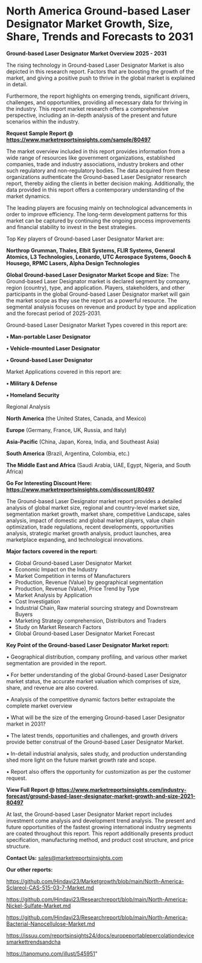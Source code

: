# North America Ground-based Laser Designator Market Growth, Size, Share, Trends and Forecasts to 2031

<Strong> Ground-based Laser Designator Market Overview 2025 - 2031</strong>

The rising technology in Ground-based Laser Designator Market is also depicted in this research report. Factors that are boosting the growth of the market, and giving a positive push to thrive in the global market is explained in detail.

Furthermore, the report highlights on emerging trends, significant drivers, challenges, and opportunities, providing all necessary data for thriving in the industry. This report market research offers a comprehensive perspective, including an in-depth analysis of the present and future scenarios within the industry.

<strong>Request Sample Report @ <a href=https://www.marketreportsinsights.com/sample/80497>https://www.marketreportsinsights.com/sample/80497</a></strong>

The market overview included in this report provides information from a wide range of resources like government organizations, established companies, trade and industry associations, industry brokers and other such regulatory and non-regulatory bodies. The data acquired from these organizations authenticate the Ground-based Laser Designator research report, thereby aiding the clients in better decision making. Additionally, the data provided in this report offers a contemporary understanding of the market dynamics.

The leading players are focusing mainly on technological advancements in order to improve efficiency. The long-term development patterns for this market can be captured by continuing the ongoing process improvements and financial stability to invest in the best strategies.

Top Key players of Ground-based Laser Designator Market are:

<strong>Northrop Grumman, Thales, Elbit Systems, FLIR Systems, General Atomics, L3 Technologies, Leonardo, UTC Aerospace Systems, Gooch & Housego, RPMC Lasers, Alpha Design Technologies</strong>

<strong><b>Global Ground-based Laser Designator Market Scope and Size:</b></strong>
The Ground-based Laser Designator market is declared segment by company, region (country), type, and application. Players, stakeholders, and other participants in the global Ground-based Laser Designator market will gain the market scope as they use the report as a powerful resource. The segmental analysis focuses on revenue and product by type and application and the forecast period of 2025-2031.

Ground-based Laser Designator Market Types covered in this report are:

<strong>• Man-portable Laser Designator

• Vehicle-mounted Laser Designator

• Ground-based Laser Designator</strong>

Market Applications covered in this report are:

<strong>• Military & Defense

• Homeland Security</strong> 

Regional Analysis

<strong>North America</strong> (the United States, Canada, and Mexico)

<strong>Europe</strong> (Germany, France, UK, Russia, and Italy)

<strong>Asia-Pacific</strong> (China, Japan, Korea, India, and Southeast Asia)

<strong>South America</strong> (Brazil, Argentina, Colombia, etc.)

<strong>The Middle East and Africa</strong> (Saudi Arabia, UAE, Egypt, Nigeria, and South Africa)

<strong>Go For Interesting Discount Here: <a href=https://www.marketreportsinsights.com/discount/80497>https://www.marketreportsinsights.com/discount/80497</a></strong>

The Ground-based Laser Designator market report provides a detailed analysis of global market size, regional and country-level market size, segmentation market growth, market share, competitive Landscape, sales analysis, impact of domestic and global market players, value chain optimization, trade regulations, recent developments, opportunities analysis, strategic market growth analysis, product launches, area marketplace expanding, and technological innovations.

<strong><b>Major factors covered in the report:</b></strong>
<ul>
  <li>Global Ground-based Laser Designator Market </li>
  <li>Economic Impact on the Industry</li>
  <li>Market Competition in terms of Manufacturers</li>
  <li>Production, Revenue (Value) by geographical segmentation</li>
  <li>Production, Revenue (Value), Price Trend by Type</li>
  <li>Market Analysis by Application</li>
  <li>Cost Investigation</li>
  <li>Industrial Chain, Raw material sourcing strategy and Downstream Buyers</li>
  <li>Marketing Strategy comprehension, Distributors and Traders</li>
  <li>Study on Market Research Factors</li>
  <li>Global Ground-based Laser Designator Market Forecast</li>
</ul>

<strong><b>Key Point of the Ground-based Laser Designator Market report:</b></strong>

• Geographical distribution, company profiling, and various other market segmentation are provided in the report.

• For better understanding of the global Ground-based Laser Designator market status, the accurate market valuation which comprises of size, share, and revenue are also covered.

• Analysis of the competitive dynamic factors better extrapolate the complete market overview

• What will be the size of the emerging Ground-based Laser Designator market in 2031?

• The latest trends, opportunities and challenges, and growth drivers provide better construal of the Ground-based Laser Designator Market.

• In-detail industrial analysis, sales study, and production understanding shed more light on the future market growth rate and scope.

• Report also offers the opportunity for customization as per the customer request.

<strong><b>View Full Report @ <a href=https://www.marketreportsinsights.com/industry-forecast/ground-based-laser-designator-market-growth-and-size-2021-80497>https://www.marketreportsinsights.com/industry-forecast/ground-based-laser-designator-market-growth-and-size-2021-80497</a></b></strong>


At last, the Ground-based Laser Designator Market report includes investment come analysis and development trend analysis. The present and future opportunities of the fastest growing international industry segments are coated throughout this report. This report additionally presents product specification, manufacturing method, and product cost structure, and price structure.

<strong>Contact Us:</strong>
sales@marketreportsinsights.com

<strong>Our other reports:</strong>

<a href=https://github.com/Hindavi23/Marketgrowth/blob/main/North-America-Sclareol-CAS-515-03-7-Market.md>https://github.com/Hindavi23/Marketgrowth/blob/main/North-America-Sclareol-CAS-515-03-7-Market.md</a>

<a href=https://github.com/Hindavi23/Researchreport/blob/main/North-America-Nickel-Sulfate-Market.md>https://github.com/Hindavi23/Researchreport/blob/main/North-America-Nickel-Sulfate-Market.md</a>

<a href=https://github.com/Hindavi23/Researchreport/blob/main/North-America-Bacterial-Nanocellulose-Market.md>https://github.com/Hindavi23/Researchreport/blob/main/North-America-Bacterial-Nanocellulose-Market.md</a>

<a href=https://issuu.com/reportsinsights24/docs/europeportablepercolationdevicesmarkettrendsandcha>https://issuu.com/reportsinsights24/docs/europeportablepercolationdevicesmarkettrendsandcha</a>

<a href=https://tanomuno.com/illust/545951>https://tanomuno.com/illust/545951</a>"
